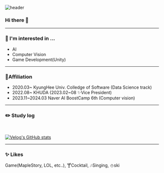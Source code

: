 ![header](https://capsule-render.vercel.app/api?type=cylinder&color=076271&text=JinHaJUN&fontSize=40&desc=welcome:\)&fontColor=FCE5CD&descAlignY=80)

### Hi there 👋
-----
### 🔭 I'm interested in ...
- AI
- Computer Vision
- Game Development(Unity)
  
-----
### 👯Affiliation
- 2020.03~ KyungHee Univ. Colledge of Software (Data Science track)
- 2022.08~ KHUDA (2023.02~08 ✨Vice President)
- 2023.11~2024.03 Naver AI BoostCamp 6th (Computer vision)

-----
  
### :pencil2: Study log
<br/>

[![Velog's GitHub stats](https://velog-readme-stats.vercel.app/api?name=ixa294&color=dark)](https://velog.io/@ixa294)


-----
### ✨ Likes
Game(MapleStory, LOL, etc..), 🍸Cocktail, 🎶Singing, ⛄ski
<!--
**Megi2/Megi2** is a ✨ _special_ ✨ repository because its `README.md` (this file) appears on your GitHub profile.

Here are some ideas to get you started:

- 🔭 I’m currently working on ...
- 🌱 I’m currently learning ...
- 👯 I’m looking to collaborate on ...
- 🤔 I’m looking for help with ...
- 💬 Ask me about ...
- 📫 How to reach me: ...
- 😄 Pronouns: ...
- ⚡ Fun fact: ...
-->
